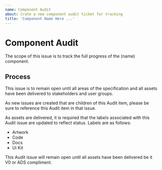 ```yaml
---
name: Component Audit
about: Crate a new component audit ticket for tracking
title: 'Component Name Here ...'
---
```


# Component Audit

The scope of this issue is to track the full progress of the (name) component.

<!-- template content, do not remove -->
## Process

This issue is to remain open until all areas of the specification and all assets have been delivered to stakeholders and user groups.

As new issues are created that are children of this Audit item, please be sure to reference this Audit item in that issue.

As assets are delivered, it is required that the labels associated with this Audit issue are updated to reflect status. Labels are as follows:

- Artwork
- Code
- Docs
- Ui Kit

This Audit issue will remain open until all assets have been delivered be it V0 or ADS compliment.
